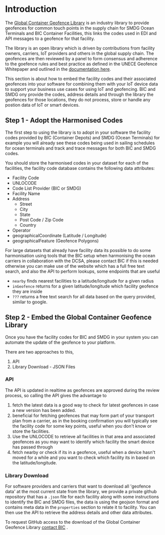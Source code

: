 # Introduction

The [Global Container Geofence Library](https://www.bic-code.org/facility-codes/the-global-container-geofence-library/) is an industry library to provide geofences for common touch points in the supply chain for SMDG Ocean Terminals and BIC Container Facilities, this links the codes used in EDI and API messages to a geofence for that facility.

The library is an open library which is driven by contributions from facility owners, carriers, IoT providers and others in the global supply chain.  The geofences are then reviewed by a panel to form consensus and adherence to the goefence rules and best practice as defined in the UNECE Geofence Whitepaper and outlined in the [documentation here](../geofencing-best-practice/geofence-library.md). &#x20;

This section is about how to embed the facility codes and their associated geofences into your software for combining them with your IoT device data to support your business use cases for using IoT and geofencing.  BIC and SMDG ony provide the codes, address details and through the library the geofences for those locations, they do not process, store or handle any postion data of IoT or smart devices.

## Step 1 - Adopt the Harmonised Codes

The first step to using the library is to adopt in your software the facility codes provided by BIC (Container Depots) and SMDG (Ocean Terminals) for example you will already see these codes being used in sailing schedules for ocean terminals and track and trace messages for both BIC and SMDG codes.

You should store the harmonised codes in your dataset for each of the facilities, the facility code database contains the following data attributes:

* Facility Code
* UNLOCODE
* Code List Provider (BIC or SMDG)
* Facility Name
* Address
  * Street
  * City
  * State
  * Post Code / Zip Code
  * Country
* Operator&#x20;
* geographicalCoordinate (Latitude / Longitude)
* geographicalFeature (Geofence Polygons)

For large datasets that already have facility data its possible to do some harmonisation using tools that the BIC setup when harmonising the ocean carriers in collaboration with the DCSA, please contact BIC if this is needed otherwise you can make use of the website which has a full free text search, and also the API to perform lookups, some endpoints that are useful&#x20;

* `nearby` finds nearest facilities to a latitude/longitude for a given radius
* `inGeofence` returns for a given latitude/longitude which facility geofence they are inside
* `???` returns a free text search for all data based on the query provided, similar to google.

## Step 2 - Embed the Global Container Geofence Library&#x20;

Once you have the facility codes for BIC and SMDG in your system you can automate the update of the geofence to your platform.

There are two approaches to this,&#x20;

1. API
2. Library Download - JSON Files

### API&#x20;

The API is updated in realtime as geofences are approved during the review process, so calling the API gives the advantage to&#x20;

1. fetch the latest data is a good way to check for latest geofences in case a new version has been added.
2. beneficial for fetching geofences that may form part of your transport plan from a carrier, as in the booking confirmation you will typically see the facility code for some key points, useful when you don't know or store the facilities.
3. Use the UNLOCODE to retrieve all facilities in that area and associated geofences as you may want to identify which facility the smart device has passed through
4. fetch nearby or check if its in a geofence, useful when a device hasn't moved for a while and you want to check which facility its in based on the latitude/longitude.

### Library Download

For software providers and carriers that want to download all 'geofence data' at the most current state from the library, we provide a private github repository that has a `.json` file for each facility along with some instructions to identify the BIC and SMDG files, the data is using the geojson format and contains meta data in the `properties` section to relate it to facility.  You can then use the API to retrieve the address details and other data attributes.

To request GitHub access to the download of the Global Container Geofence Library [contact BIC](https://www.bic-code.org/contact/) .
